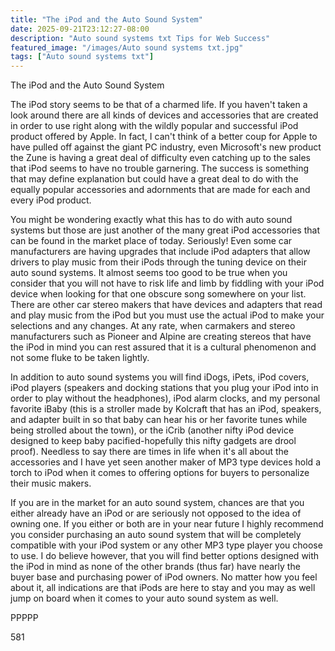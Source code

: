 ```yaml
---
title: "The iPod and the Auto Sound System"
date: 2025-09-21T23:12:27-08:00
description: "Auto sound systems txt Tips for Web Success"
featured_image: "/images/Auto sound systems txt.jpg"
tags: ["Auto sound systems txt"]
---
```


The iPod and the Auto Sound System

The iPod story seems to be that of a charmed life. If you haven't taken a look around there are all kinds of devices and accessories that are created in order to use right along with the wildly popular and successful iPod product offered by Apple. In fact, I can't think of a better coup for Apple to have pulled off against the giant PC industry, even Microsoft's new product the Zune is having a great deal of difficulty even catching up to the sales that iPod seems to have no trouble garnering. The success is something that may define explanation but could have a great deal to do with the equally popular accessories and adornments that are made for each and every iPod product.

You might be wondering exactly what this has to do with auto sound systems but those are just another of the many great iPod accessories that can be found in the market place of today. Seriously! Even some car manufacturers are having upgrades that include iPod adapters that allow drivers to play music from their iPods through the tuning device on their auto sound systems. It almost seems too good to be true when you consider that you will not have to risk life and limb by fiddling with your iPod device when looking for that one obscure song somewhere on your list. There are other car stereo makers that have devices and adapters that read and play music from the iPod but you must use the actual iPod to make your selections and any changes. At any rate, when carmakers and stereo manufacturers such as Pioneer and Alpine are creating stereos that have the iPod in mind you can rest assured that it is a cultural phenomenon and not some fluke to be taken lightly.

In addition to auto sound systems you will find iDogs, iPets, iPod covers, iPod players (speakers and docking stations that you plug your iPod into in order to play without the headphones), iPod alarm clocks, and my personal favorite iBaby (this is a stroller made by Kolcraft that has an iPod, speakers, and adapter built in so that baby can hear his or her favorite tunes while being strolled about the town), or the iCrib (another nifty iPod device designed to keep baby pacified-hopefully this nifty gadgets are drool proof). Needless to say there are times in life when it's all about the accessories and I have yet seen another maker of MP3 type devices hold a torch to iPod when it comes to offering options for buyers to personalize their music makers. 

If you are in the market for an auto sound system, chances are that you either already have an iPod or are seriously not opposed to the idea of owning one. If you either or both are in your near future I highly recommend you consider purchasing an auto sound system that will be completely compatible with your iPod system or any other MP3 type player you choose to use. I do believe however, that you will find better options designed with the iPod in mind as none of the other brands (thus far) have nearly the buyer base and purchasing power of iPod owners. No matter how you feel about it, all indications are that iPods are here to stay and you may as well jump on board when it comes to your auto sound system as well.

PPPPP

581




